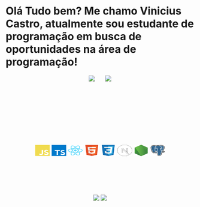 <h1> Olá Tudo bem? Me chamo Vinicius Castro, atualmente sou estudante de programação em busca de oportunidades na área de programação! </h1>

<div style="display: flex; flex-direction: column; text-align: center; gap: 2em;">

<div style="display: flex; gap: 2em; justify-content: center;">
    <img style="height: 10em" src="https://github-readme-stats.vercel.app/api?username=vinifcastro&show_icons=true&theme=dracula"></img>
    <img style="height: 10em" src="https://github-readme-stats.vercel.app/api/top-langs/?username=vinifcastro&layout=compact&langs_count=16&theme=dracula"></img>
</div>

<div style="display: inline_block"><br>
    <img align="center" alt="Vinicius-Js" height="30" width="40" src="https://raw.githubusercontent.com/devicons/devicon/master/icons/javascript/javascript-plain.svg">
    <img align="center" alt="Vinicius-Ts" height="30" width="40" src="https://raw.githubusercontent.com/devicons/devicon/master/icons/typescript/typescript-plain.svg">
    <img align="center" alt="Vinicius-React" height="30" width="40" src="https://raw.githubusercontent.com/devicons/devicon/master/icons/react/react-original.svg">
    <img align="center" alt="Vinicius-HTML" height="30" width="40" src="https://raw.githubusercontent.com/devicons/devicon/master/icons/html5/html5-original.svg">
    <img align="center" alt="Vinicius-CSS" height="30" width="40" src="https://raw.githubusercontent.com/devicons/devicon/master/icons/css3/css3-original.svg">
    <img align="center" alt="Vinicius-Nextjs" height="30" width="40" src="https://raw.githubusercontent.com/devicons/devicon/master/icons/nextjs/nextjs-line.svg">
    <img align="center" alt="Vinicius-Nodejs" height="30" width="40" src="https://raw.githubusercontent.com/devicons/devicon/master/icons/nodejs/nodejs-original.svg">
    <img align="center" alt="Vinicius-PostgreSQL" height="30" width="40" src="https://raw.githubusercontent.com/devicons/devicon/master/icons/postgresql/postgresql-original.svg">
</div>

##
 
<div> 
<a href = "mailto:vini-freitascastro@hotmail.com"><img src="https://img.shields.io/badge/Microsoft_Outlook-0078D4?style=for-the-badge&logo=microsoft-outlook&logoColor=white" target="_blank"></a>
<a href="https://www.linkedin.com/in/vinicius-castro-891485192/" target="_blank"><img src="https://img.shields.io/badge/-LinkedIn-%230077B5?style=for-the-badge&logo=linkedin&logoColor=white" target="_blank"></a> 
</div>

</div>

